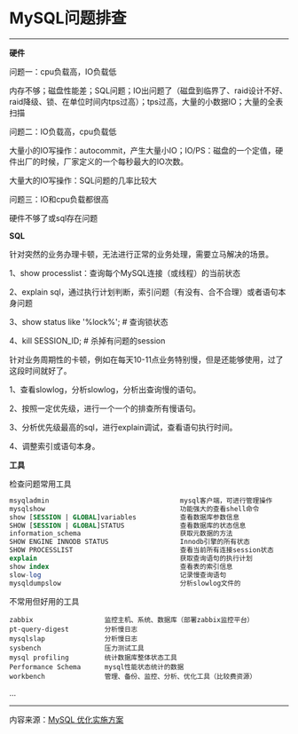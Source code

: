 # MySQL问题排查

---

**硬件**

问题一：cpu负载高，IO负载低

内存不够；磁盘性能差；SQL问题；IO出问题了（磁盘到临界了、raid设计不好、raid降级、锁、在单位时间内tps过高）；tps过高，大量的小数据IO；大量的全表扫描

问题二：IO负载高，cpu负载低

大量小的IO写操作：autocommit，产生大量小IO；IO/PS：磁盘的一个定值，硬件出厂的时候，厂家定义的一个每秒最大的IO次数。

大量大的IO写操作：SQL问题的几率比较大

问题三：IO和cpu负载都很高

硬件不够了或sql存在问题

**SQL**

针对突然的业务办理卡顿，无法进行正常的业务处理，需要立马解决的场景。

1、show processlist：查询每个MySQL连接（或线程）的当前状态

2、explain  sql，通过执行计划判断，索引问题（有没有、合不合理）或者语句本身问题

3、show status  like '%lock%';    \# 查询锁状态

4、kill SESSION\_ID;   \# 杀掉有问题的session

针对业务周期性的卡顿，例如在每天10-11点业务特别慢，但是还能够使用，过了这段时间就好了。

1、查看slowlog，分析slowlog，分析出查询慢的语句。

2、按照一定优先级，进行一个一个的排查所有慢语句。

3、分析优先级最高的sql，进行explain调试，查看语句执行时间。

4、调整索引或语句本身。

**工具**

检查问题常用工具

```sql
msyqladmin                                 mysql客户端，可进行管理操作
mysqlshow                                  功能强大的查看shell命令
show [SESSION | GLOBAL]variables           查看数据库参数信息
SHOW [SESSION | GLOBAL]STATUS              查看数据库的状态信息
information_schema                         获取元数据的方法
SHOW ENGINE INNODB STATUS                  Innodb引擎的所有状态
SHOW PROCESSLIST                           查看当前所有连接session状态
explain                                    获取查询语句的执行计划
show index                                 查看表的索引信息
slow-log                                   记录慢查询语句
mysqldumpslow                              分析slowlog文件的
```

不常用但好用的工具

```
zabbix                  监控主机、系统、数据库（部署zabbix监控平台）
pt-query-digest         分析慢日志
mysqlslap               分析慢日志
sysbench                压力测试工具
mysql profiling         统计数据库整体状态工具    
Performance Schema      mysql性能状态统计的数据
workbench               管理、备份、监控、分析、优化工具（比较费资源）
```

...

---

内容来源：[MySQL 优化实施方案](#)

